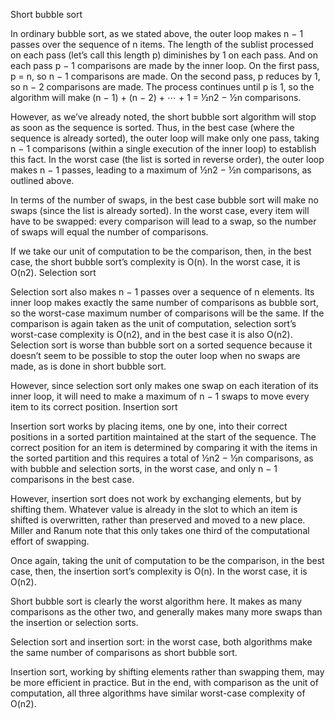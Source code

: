 

Short bubble sort

In ordinary bubble sort, as we stated above, the outer loop makes n − 1 passes over the sequence of n items. The length of the sublist processed on each pass (let’s call this length p) diminishes by 1 on each pass. And on each pass p − 1 comparisons are made by the inner loop. On the first pass, p = n, so n − 1 comparisons are made. On the second pass, p reduces by 1, so n − 2 comparisons are made. The process continues until p is 1, so the algorithm will make (n − 1) + (n − 2) + ⋯ + 1 = ½n2 − ½n comparisons.

However, as we’ve already noted, the short bubble sort algorithm will stop as soon as the sequence is sorted. Thus, in the best case (where the sequence is already sorted), the outer loop will make only one pass, taking n − 1 comparisons (within a single execution of the inner loop) to establish this fact. In the worst case (the list is sorted in reverse order), the outer loop makes n − 1 passes, leading to a maximum of ½n2 − ½n comparisons, as outlined above.

In terms of the number of swaps, in the best case bubble sort will make no swaps (since the list is already sorted). In the worst case, every item will have to be swapped: every comparison will lead to a swap, so the number of swaps will equal the number of comparisons.

If we take our unit of computation to be the comparison, then, in the best case, the short bubble sort’s complexity is O(n). In the worst case, it is O(n2).
Selection sort

Selection sort also makes n − 1 passes over a sequence of n elements. Its inner loop makes exactly the same number of comparisons as bubble sort, so the worst-case maximum number of comparisons will be the same. If the comparison is again taken as the unit of computation, selection sort’s worst-case complexity is O(n2), and in the best case it is also O(n2). Selection sort is worse than bubble sort on a sorted sequence because it doesn’t seem to be possible to stop the outer loop when no swaps are made, as is done in short bubble sort.

However, since selection sort only makes one swap on each iteration of its inner loop, it will need to make a maximum of n − 1 swaps to move every item to its correct position.
Insertion sort

Insertion sort works by placing items, one by one, into their correct positions in a sorted partition maintained at the start of the sequence. The correct position for an item is determined by comparing it with the items in the sorted partition and this requires a total of ½n2 − ½n comparisons, as with bubble and selection sorts, in the worst case, and only n − 1 comparisons in the best case.

However, insertion sort does not work by exchanging elements, but by shifting them. Whatever value is already in the slot to which an item is shifted is overwritten, rather than preserved and moved to a new place. Miller and Ranum note that this only takes one third of the computational effort of swapping.

Once again, taking the unit of computation to be the comparison, in the best case, then, the insertion sort’s complexity is O(n). In the worst case, it is O(n2).

Short bubble sort is clearly the worst algorithm here. It makes as many comparisons as the other two, and generally makes many more swaps than the insertion or selection sorts.

Selection sort and insertion sort: in the worst case, both algorithms make the same number of comparisons as short bubble sort.

Insertion sort, working by shifting elements rather than swapping them, may be more efficient in practice. But in the end, with comparison as the unit of computation, all three algorithms have similar worst-case complexity of O(n2).
